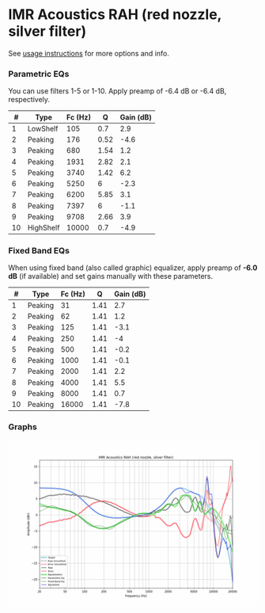 # IMR Acoustics RAH (red nozzle, silver filter)
See [usage instructions](https://github.com/jaakkopasanen/AutoEq#usage) for more options and info.

### Parametric EQs
You can use filters 1-5 or 1-10. Apply preamp of -6.4 dB or -6.4 dB, respectively.

|   # | Type      |   Fc (Hz) |    Q |   Gain (dB) |
|-----|-----------|-----------|------|-------------|
|   1 | LowShelf  |       105 | 0.7  |         2.9 |
|   2 | Peaking   |       176 | 0.52 |        -4.6 |
|   3 | Peaking   |       680 | 1.54 |         1.2 |
|   4 | Peaking   |      1931 | 2.82 |         2.1 |
|   5 | Peaking   |      3740 | 1.42 |         6.2 |
|   6 | Peaking   |      5250 | 6    |        -2.3 |
|   7 | Peaking   |      6200 | 5.85 |         3.1 |
|   8 | Peaking   |      7397 | 6    |        -1.1 |
|   9 | Peaking   |      9708 | 2.66 |         3.9 |
|  10 | HighShelf |     10000 | 0.7  |        -4.9 |

### Fixed Band EQs
When using fixed band (also called graphic) equalizer, apply preamp of **-6.0 dB** (if available) and set gains manually with these parameters.

|   # | Type    |   Fc (Hz) |    Q |   Gain (dB) |
|-----|---------|-----------|------|-------------|
|   1 | Peaking |        31 | 1.41 |         2.7 |
|   2 | Peaking |        62 | 1.41 |         1.2 |
|   3 | Peaking |       125 | 1.41 |        -3.1 |
|   4 | Peaking |       250 | 1.41 |        -4   |
|   5 | Peaking |       500 | 1.41 |        -0.2 |
|   6 | Peaking |      1000 | 1.41 |        -0.1 |
|   7 | Peaking |      2000 | 1.41 |         2.2 |
|   8 | Peaking |      4000 | 1.41 |         5.5 |
|   9 | Peaking |      8000 | 1.41 |         0.7 |
|  10 | Peaking |     16000 | 1.41 |        -7.8 |

### Graphs
![](./IMR%20Acoustics%20RAH%20(red%20nozzle,%20silver%20filter).png)
